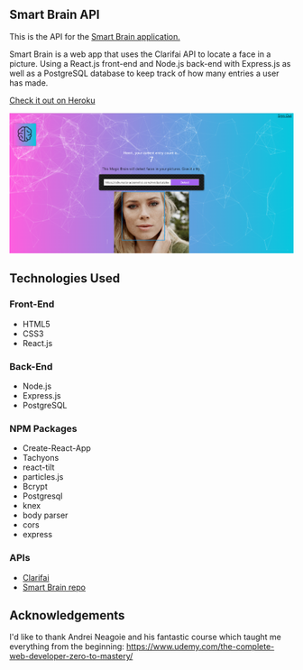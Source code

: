## Smart Brain API
This is the API for the <a href="https://github.com/dboland77/smart-brain">Smart Brain application.</a>

Smart Brain is a web app that uses the Clarifai API to locate a face in a picture. Using a React.js front-end and Node.js back-end with Express.js as well as a PostgreSQL database to keep track of how many entries a user has made.

<a href="https://dave-face-recognition-app.herokuapp.com/">Check it out on Heroku</a>

![picture of the app](https://github.com/BadassHenkka/smart-brain/blob/master/smart-brain-example.png)

## Technologies Used
### Front-End
* HTML5
* CSS3
* React.js

### Back-End
* Node.js
* Express.js
* PostgreSQL

### NPM Packages
* Create-React-App
* Tachyons
* react-tilt
* particles.js
* Bcrypt
* Postgresql
* knex
* body parser
* cors
* express

### APIs
* <a href="https://clarifai.com/models/face-detection-image-recognition-model-a403429f2ddf4b49b307e318f00e528b-detection">Clarifai</a>
* <a href="https://github.com/dboland77/smart-brain">Smart Brain repo</a>

## Acknowledgements
I'd like to thank Andrei Neagoie and his fantastic course which taught me everything from the beginning: https://www.udemy.com/the-complete-web-developer-zero-to-mastery/

